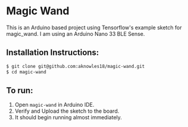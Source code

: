 # Magic Wand

This is an Arduino based project using Tensorflow's example sketch for magic_wand. I am using an Arduino Nano 33 BLE Sense.

## Installation Instructions:
```bash
$ git clone git@github.com:aknowles18/magic-wand.git
$ cd magic-wand
```

## To run:
1. Open `magic-wand` in Arduino IDE.
2. Verify and Upload the sketch to the board. 
3. It should begin running almost immediately. 
